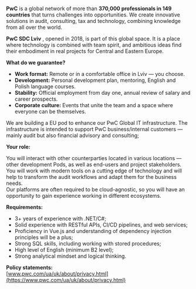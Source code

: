 **PwC** is a global network of more than **370,000 professionals in 149
countries** that turns challenges into opportunities. We create innovative
solutions in audit, consulting, tax and technology, combining knowledge from
all over the world.

**PwC SDC Lviv** , opened in 2018, is part of this global space. It is a place
where technology is combined with team spirit, and ambitious ideas find their
embodiment in real projects for Central and Eastern Europe.

**What do we guarantee?**

  * **Work format:** Remote or in a comfortable office in Lviv — you choose.
  * **Development:** Personal development plan, mentoring, English and Polish language courses.
  * **Stability:** Official employment from day one, annual review of salary and career prospects.
  * **Corporate culture:** Events that unite the team and a space where everyone can be themselves.

We are building a EU pod to enhance our PwC Global IT infrastructure. The
infrastructure is intended to support PwC business/internal customers — mainly
audit but also financial advisory and consulting;

**Your role:**  
  
You will interact with other counterparties located in various locations —
other development Pods, as well as end-users and project stakeholders. You
will work with modern tools on a cutting edge of technology and will help to
transform the audit workflows and adapt them for the business needs.  
Our platforms are often required to be cloud-agnostic, so you will have an
opportunity to gain experience working in different ecosystems.

**Requirements:**

  * 3+ years of experience with .NET/C#;
  * Solid experience with RESTful APIs, CI/CD pipelines, and web services;
  * Proficiency in Vue.js and understanding of dependency injection principles will be a plus;
  * Strong SQL skills, including working with stored procedures;
  * High level of English (minimum B2 level);
  * Strong analytical mindset and logical thinking.

**Policy statements:**  
[www.pwc.com/ua/uk/about/privacy.html](https://www.pwc.com/ua/uk/about/privacy.html)
